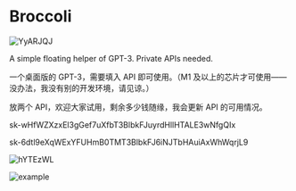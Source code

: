 # Broccoli
![YyARJQJ](https://i.imgur.com/YyARJQJ.png)

A simple floating helper of GPT-3. Private APIs needed.

一个桌面版的 GPT-3，需要填入 API 即可使用。（M1 及以上的芯片才可使用——没办法，我没有别的开发环境，请见谅。）

放两个 API，欢迎大家试用，剩余多少钱随缘，我会更新 API 的可用情况。

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

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

![hYTEzWL](https://i.imgur.com/hYTEzWL.png)

![example](https://github.com/Ryan-the-hito/Broccoli/blob/main/img/My%20Movie%203.gif)
